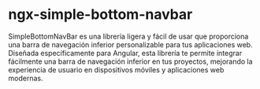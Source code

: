 # ngx-simple-bottom-navbar
SimpleBottomNavBar es una librería ligera y fácil de usar que proporciona una barra de navegación inferior personalizable para tus aplicaciones web. Diseñada específicamente para Angular, esta librería te permite integrar fácilmente una barra de navegación inferior en tus proyectos, mejorando la experiencia de usuario en dispositivos móviles y aplicaciones web modernas.
